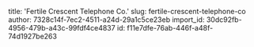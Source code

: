 title: 'Fertile Crescent Telephone Co.'
slug: fertile-crescent-telephone-co
author: 7328c14f-7ec2-4511-a24d-29a1c5ce23eb
import_id: 30dc92fb-4956-479b-a43c-99fdf4ce4837
id: f11e7dfe-76ab-446f-a48f-74d1927be263
